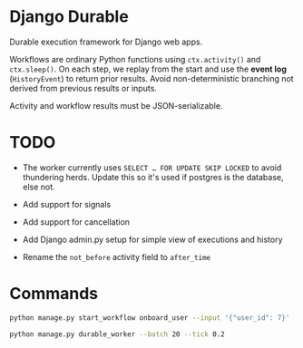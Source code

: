 # Django Durable

Durable execution framework for Django web apps.

Workflows are ordinary Python functions using `ctx.activity()` and `ctx.sleep()`. On each step, we replay from the start and use the **event log** (`HistoryEvent`) to return prior results. Avoid non-deterministic branching not derived from previous results or inputs.

Activity and workflow results must be JSON-serializable.


# TODO

- The worker currently uses `SELECT … FOR UPDATE SKIP LOCKED` to avoid thundering herds. Update this so it's used if postgres is the database, else not.

- Add support for signals

- Add support for cancellation

- Add Django admin.py setup for simple view of executions and history

- Rename the `not_before` activity field to `after_time`


# Commands

```bash
python manage.py start_workflow onboard_user --input '{"user_id": 7}'
```

```bash
python manage.py durable_worker --batch 20 --tick 0.2
```
